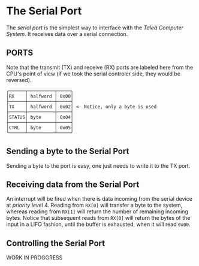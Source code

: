# The Serial Port

The *serial port* is the simplest way to interface with the *Taleä Computer System*. It receives data over a serial connection.

## PORTS

Note that the transmit (TX) and receive (RX) ports are labeled here from the CPU's point of view (if we took the serial controler side, they would be reversed).

    ╭──────┬──────────┬─────╮
    │RX    │ halfword │ 0x00│
    ├──────┼──────────┼─────┤
    │TX    │ halfword │ 0x02│ <- Notice, only a byte is used
    ├──────┼──────────┼─────┤
    │STATUS│ byte     │ 0x04│
    ├──────┼──────────┼─────┤
    │CTRL  │ byte     │ 0x05│
    ╰──────┴──────────┴─────╯

## Sending a byte to the Serial Port

Sending a byte to the port is easy, one just needs to write it to the TX port.

## Receiving data from the Serial Port

An interrupt will be fired when there is data incoming from the serial device at *priority level* 4. Reading from `RX[0]` will transfer a byte to the system, whereas reading from `RX[1]` will return the number of remaining incoming bytes. Notice that subsequent reads from `RX[0]` will return the bytes of the input in a LIFO fashion, until the buffer is exhausted, when it will read `0x00`.

## Controlling the Serial Port

WORK IN PROGGRESS
